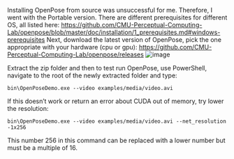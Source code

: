Installing OpenPose from source was unsuccessful for me. Therefore, I went with the Portable version. There are different prerequisites for different OS, all listed here: https://github.com/CMU-Perceptual-Computing-Lab/openpose/blob/master/doc/installation/1_prerequisites.md#windows-prerequisites
Next, download the latest version of OpenPose, pick the one appropriate with your hardware (cpu or gpu): https://github.com/CMU-Perceptual-Computing-Lab/openpose/releases
![image](https://user-images.githubusercontent.com/60516143/130527932-40bff783-49a0-4232-b91d-6bae6abb9008.png)

Extract the zip folder and then to test run OpenPose, use PowerShell, navigate to the root of the newly extracted folder and type: 

    bin\OpenPoseDemo.exe --video examples/media/video.avi
If this doesn’t work or return an error about CUDA out of memory, try lower the resolution:

    bin\OpenPoseDemo.exe --video examples/media/video.avi --net_resolution -1x256
This number 256 in this command can be replaced with a lower number but must be a multiple of 16.
